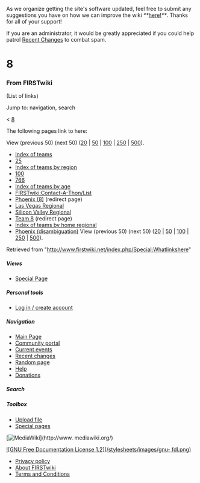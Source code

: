 As we organize getting the site's software updated, feel free to submit any
suggestions you have on how we can improve the wiki
_**_[here!](/index.php/User:Hallry/Suggestions "User:Hallry/Suggestions"
)_**_. Thanks for all of your support!

If you are an administrator, it would be greatly appreciated if you could help
patrol [Recent Changes](/index.php/Special:Recentchanges
"Special:Recentchanges" ) to combat spam.

# 8

### From FIRSTwiki

(List of links)

Jump to: navigation, search

&lt; [8](/index.php?title=8&redirect=no "8" )  

The following pages link to here:

View (previous 50) (next 50)
([20](/index.php?title=Special:Whatlinkshere/8&limit=20&from=0
"Special:Whatlinkshere/8" ) |
[50](/index.php?title=Special:Whatlinkshere/8&limit=50&from=0
"Special:Whatlinkshere/8" ) |
[100](/index.php?title=Special:Whatlinkshere/8&limit=100&from=0
"Special:Whatlinkshere/8" ) |
[250](/index.php?title=Special:Whatlinkshere/8&limit=250&from=0
"Special:Whatlinkshere/8" ) |
[500](/index.php?title=Special:Whatlinkshere/8&limit=500&from=0
"Special:Whatlinkshere/8" )).

  * [Index of teams](/index.php/Index_of_teams "Index of teams" )
  * [25](/index.php/25 "25" )
  * [Index of teams by region](/index.php/Index_of_teams_by_region "Index of teams by region" )
  * [100](/index.php/100 "100" )
  * [766](/index.php/766 "766" )
  * [Index of teams by age](/index.php/Index_of_teams_by_age "Index of teams by age" )
  * [FIRSTwiki:Contact-A-Thon/List](/index.php/FIRSTwiki:Contact-A-Thon/List "FIRSTwiki:Contact-A-Thon/List" )
  * [Phoenix (8)](/index.php?title=Phoenix_%288%29&redirect=no "Phoenix \(8\)" ) (redirect page) 
  * [Las Vegas Regional](/index.php/Las_Vegas_Regional "Las Vegas Regional" )
  * [Silicon Valley Regional](/index.php/Silicon_Valley_Regional "Silicon Valley Regional" )
  * [Team 8](/index.php?title=Team_8&redirect=no "Team 8" ) (redirect page) 
  * [Index of teams by home regional](/index.php/Index_of_teams_by_home_regional "Index of teams by home regional" )
  * [Phoenix (disambiguation)](/index.php/Phoenix_%28disambiguation%29 "Phoenix \(disambiguation\)" )
View (previous 50) (next 50)
([20](/index.php?title=Special:Whatlinkshere/8&limit=20&from=0
"Special:Whatlinkshere/8" ) |
[50](/index.php?title=Special:Whatlinkshere/8&limit=50&from=0
"Special:Whatlinkshere/8" ) |
[100](/index.php?title=Special:Whatlinkshere/8&limit=100&from=0
"Special:Whatlinkshere/8" ) |
[250](/index.php?title=Special:Whatlinkshere/8&limit=250&from=0
"Special:Whatlinkshere/8" ) |
[500](/index.php?title=Special:Whatlinkshere/8&limit=500&from=0
"Special:Whatlinkshere/8" )).

Retrieved from "<http://www.firstwiki.net/index.php/Special:Whatlinkshere>"

##### Views

  * [Special Page](/index.php/Special:Whatlinkshere/8)

##### Personal tools

  * [Log in / create account](/index.php?title=Special:Userlogin&returnto=Special:Whatlinkshere)

[](/index.php/Main_Page "Main Page" )

##### Navigation

  * [Main Page](/index.php/Main_Page)
  * [Community portal](/index.php/FIRSTwiki:Community_portal)
  * [Current events](/index.php/Current_events)
  * [Recent changes](/index.php/Special:Recentchanges)
  * [Random page](/index.php/Special:Random)
  * [Help](/index.php/FIRSTwiki:Help)
  * [Donations](/index.php/FIRSTwiki:Site_support)

##### Search



##### Toolbox

  * [Upload file](/index.php/Special:Upload)
  * [Special pages](/index.php/Special:Specialpages)

[![MediaWiki](/skins/common/images/poweredby_mediawiki_88x31.png)](http://www.
mediawiki.org/)

[![GNU Free Documentation License 1.2](/stylesheets/images/gnu-
fdl.png)](http://www.gnu.org/copyleft/fdl.html)

  * [Privacy policy](/index.php/FIRSTwiki:Privacy_policy "FIRSTwiki:Privacy policy" )
  * [About FIRSTwiki](/index.php/FIRSTwiki:About "FIRSTwiki:About" )
  * [Terms and Conditions](/index.php/FIRSTwiki:Terms_and_conditions "FIRSTwiki:Terms and conditions" )

